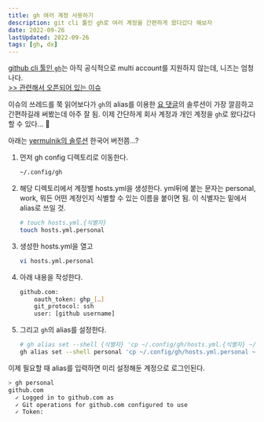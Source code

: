 ```yaml
---
title: gh 여러 계정 사용하기
description: git cli 툴인 gh로 여러 계정을 간편하게 왔다갔다 해보자
date: 2022-09-26
lastUpdated: 2022-09-26
tags: [gh, dx]
---
```


[github cli 툴인 `gh`](https://cli.github.com/)는 아직 공식적으로 multi account를 지원하지 않는데, 니즈는 엄청나다.   
[>> 관련해서 오픈되어 있는 이슈](https://github.com/cli/cli/issues/326)  

이슈의 쓰레드를 쭉 읽어보다가 `gh`의 alias를 이용한 [요 댓글](https://github.com/cli/cli/issues/326#issuecomment-1095018771)의 솔루션이 가장 깔끔하고 간편하길래 써봤는데 아주 잘 됨. 이제 간단하게 회사 계정과 개인 계정을 `gh`로 왔다갔다 할 수 있다... 🥹  

아래는 [yermulnik의 솔루션](https://gist.github.com/yermulnik/017837c01879ed3c7489cc7cf749ae47) 한국어 버전쯤...?

1. 먼저 gh config 디렉토리로 이동한다.
    ```sh
    ~/.config/gh
    ```

2. 해당 디렉토리에서 계정별 hosts.yml을 생성한다.
   yml뒤에 붙는 문자는 personal, work, 뭐든 어떤 계정인지 식별할 수 있는 이름을 붙이면 됨. 이 식별자는 밑에서 alias로 쓰일 것.
    ```sh
    # touch hosts.yml.{식별자}
    touch hosts.yml.personal
    ```
3. 생성한 hosts.yml을 열고
   ```sh
   vi hosts.yml.personal
   ``` 
4. 아래 내용을 작성한다.
   ```sh
   github.com:
       oauth_token: ghp_[…]
       git_protocol: ssh
       user: [github username]
   ```
5. 그리고 `gh`의 alias를 설정한다.
   ```sh
   # gh alias set --shell {식별자} 'cp ~/.config/gh/hosts.yml.{식별자} ~/.config/gh/hosts.yml && gh auth status'
   gh alias set --shell personal 'cp ~/.config/gh/hosts.yml.personal ~/.config/gh/hosts.yml && gh auth status'
   ```

이제 필요할 때 alias를 입력하면 미리 설정해둔 계정으로 로그인된다.
```sh
> gh personal
github.com
  ✓ Logged in to github.com as 
  ✓ Git operations for github.com configured to use 
  ✓ Token: 
```
